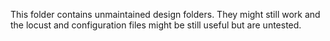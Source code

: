 This folder contains unmaintained design folders. They might still work and the locust and configuration files might be still useful but are untested.